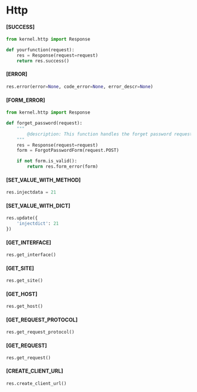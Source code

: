 # Http

#### \[SUCCESS]

```python
from kernel.http import Response

def yourfunction(request):
    res = Response(request=request)
    return res.success()
```

#### \[ERROR]

```python
res.error(error=None, code_error=None, error_descr=None)
```

#### \[FORM\_ERROR]

```python
from kernel.http import Response

def forget_password(request):
    """
        @description: This function handles the forget password request
    """
    res = Response(request=request)
    form = ForgotPasswordForm(request.POST)

    if not form.is_valid():
        return res.form_error(form)
```

#### \[SET\_VALUE\_WITH\_METHOD]

```python
res.injectdata = 21
```

#### \[SET\_VALUE\_WITH\_DICT]

```python
res.update({
    'injectdict': 21 
})
```

#### \[GET\_INTERFACE]

```python
res.get_interface()
```

#### \[GET\_SITE]

```python
res.get_site()
```

#### \[GET\_HOST]

```python
res.get_host()
```

#### \[GET\_REQUEST\_PROTOCOL]

```python
res.get_request_protocol()
```

#### \[GET\_REQUEST]

```
res.get_request()
```

#### \[CREATE\_CLIENT\_URL]

```python
res.create_client_url()
```

